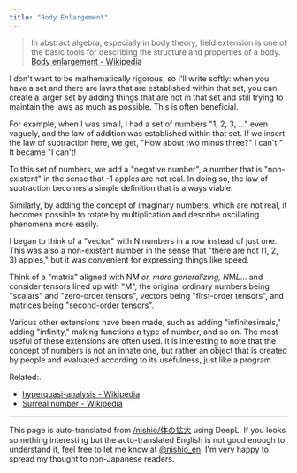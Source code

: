 ```yaml
---
title: "Body Enlargement"
---
```


> In abstract algebra, especially in body theory, field extension is one of the basic tools for describing the structure and properties of a body.
[Body enlargement - Wikipedia](https://ja.wikipedia.org/wiki/%E4%BD%93%E3%81%AE%E6%8B%A1%E5%A4%A7)

I don't want to be mathematically rigorous, so I'll write softly: when you have a set and there are laws that are established within that set, you can create a larger set by adding things that are not in that set and still trying to maintain the laws as much as possible. This is often beneficial.

For example, when I was small, I had a set of numbers "1, 2, 3, ..." even vaguely, and the law of addition was established within that set. If we insert the law of subtraction here, we get, "How about two minus three?" I can't!" It became "I can't!

To this set of numbers, we add a "negative number", a number that is "non-existent" in the sense that -1 apples are not real. In doing so, the law of subtraction becomes a simple definition that is always viable.

Similarly, by adding the concept of imaginary numbers, which are not real, it becomes possible to rotate by multiplication and describe oscillating phenomena more easily.

I began to think of a "vector" with N numbers in a row instead of just one. This was also a non-existent number in the sense that "there are not (1, 2, 3) apples," but it was convenient for expressing things like speed.

Think of a "matrix" aligned with N*M or, more generalizing, N*M*L*... and consider tensors lined up with "M", the original ordinary numbers being "scalars" and "zero-order tensors", vectors being "first-order tensors", and matrices being "second-order tensors".

Various other extensions have been made, such as adding "infinitesimals," adding "infinity," making functions a type of number, and so on. The most useful of these extensions are often used. It is interesting to note that the concept of numbers is not an innate one, but rather an object that is created by people and evaluated according to its usefulness, just like a program.


Related:.
- [hyperquasi-analysis - Wikipedia](https://ja.wikipedia.org/wiki/%E8%B6%85%E6%BA%96%E8%A7%A3%E6%9E%90)
- [Surreal number - Wikipedia](https://ja.wikipedia.org/wiki/%E8%B6%85%E7%8F%BE%E5%AE%9F%E6%95%B0)

---
This page is auto-translated from [/nishio/体の拡大](https://scrapbox.io/nishio/体の拡大) using DeepL. If you looks something interesting but the auto-translated English is not good enough to understand it, feel free to let me know at [@nishio_en](https://twitter.com/nishio_en). I'm very happy to spread my thought to non-Japanese readers.